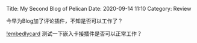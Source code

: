 Title: My Second Blog of Pelican
Date: 2020-09-14 11:10
Category: Review

今早为Blog加了评论插件，不知是否可以工作了？

[!embedlycard](http://physics.stackexchange.com/questions/5265/cooling-a-cup-of-coffee-with-help-of-a-spoon)
测试一下嵌入卡接插件是否可以正常工作？
